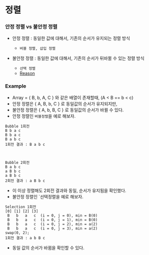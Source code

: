 # 정렬
### 안정 정렬 vs 불안정 정렬
- 안정 정렬 : 동일한 값에 대해서, 기존의 순서가 유지되는 정렬 방식
    - `버블 정렬, 삽입 정렬`
    
- 불안정 정렬 : 동일한 값에 대해서, 기존의 순서가 뒤바뀔 수 있는 정렬 방식
    - `선택 정렬`
    - [Reason](https://stackoverflow.com/questions/4601057/why-is-selection-sort-not-stable)

### Example
- Array = { B, b, A, C } 와 같은 배열이 존재할때, (A < B == b < c)
- 안정 정렬은 { A, B, b, C } 로 동일값의 순서가 유지되지만,
- 불안정 정렬은 { A, b, B, C } 로 동일값의 순서가 바뀔 수 있다.
- 안정 정렬인 `버블정렬`을 예로 해보자.

```
Bubble 1회전
B b a c
B b a c
B a b c
1회전 결과 : B a b c



Bubble 2회전
B a b c
a B b c
a B b c
2회전 결과 : a B b c
```

- 이 이상 정렬해도 2회전 결과와 동일, 순서가 유지됨을 확인했다.
- 불안정 정렬인 `선택정렬을 예로 해보자.

```
Selection 1회전
[0] [1] [2] [3]
 B   b   a   c  (i = 0, j = 0), min = B(0)
 B   b   a   c  (i = 0, j = 1), min = B(0)
 B   b   a   c  (i = 0, j = 2), min = a(2)
 B   b   a   c  (i = 0, j = 3), min = a(2)
swap(0, 2);
1회전 결과 : a b B c
```

- 동일 값의 순서가 바뀜을 확인할 수 있다.
 
    